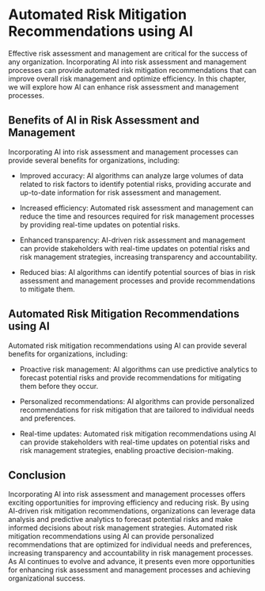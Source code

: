 Automated Risk Mitigation Recommendations using AI
===============================================================================================================

Effective risk assessment and management are critical for the success of any organization. Incorporating AI into risk assessment and management processes can provide automated risk mitigation recommendations that can improve overall risk management and optimize efficiency. In this chapter, we will explore how AI can enhance risk assessment and management processes.

Benefits of AI in Risk Assessment and Management
------------------------------------------------

Incorporating AI into risk assessment and management processes can provide several benefits for organizations, including:

* Improved accuracy: AI algorithms can analyze large volumes of data related to risk factors to identify potential risks, providing accurate and up-to-date information for risk assessment and management.

* Increased efficiency: Automated risk assessment and management can reduce the time and resources required for risk management processes by providing real-time updates on potential risks.

* Enhanced transparency: AI-driven risk assessment and management can provide stakeholders with real-time updates on potential risks and risk management strategies, increasing transparency and accountability.

* Reduced bias: AI algorithms can identify potential sources of bias in risk assessment and management processes and provide recommendations to mitigate them.

Automated Risk Mitigation Recommendations using AI
--------------------------------------------------

Automated risk mitigation recommendations using AI can provide several benefits for organizations, including:

* Proactive risk management: AI algorithms can use predictive analytics to forecast potential risks and provide recommendations for mitigating them before they occur.

* Personalized recommendations: AI algorithms can provide personalized recommendations for risk mitigation that are tailored to individual needs and preferences.

* Real-time updates: Automated risk mitigation recommendations using AI can provide stakeholders with real-time updates on potential risks and risk management strategies, enabling proactive decision-making.

Conclusion
----------

Incorporating AI into risk assessment and management processes offers exciting opportunities for improving efficiency and reducing risk. By using AI-driven risk mitigation recommendations, organizations can leverage data analysis and predictive analytics to forecast potential risks and make informed decisions about risk management strategies. Automated risk mitigation recommendations using AI can provide personalized recommendations that are optimized for individual needs and preferences, increasing transparency and accountability in risk management processes. As AI continues to evolve and advance, it presents even more opportunities for enhancing risk assessment and management processes and achieving organizational success.
